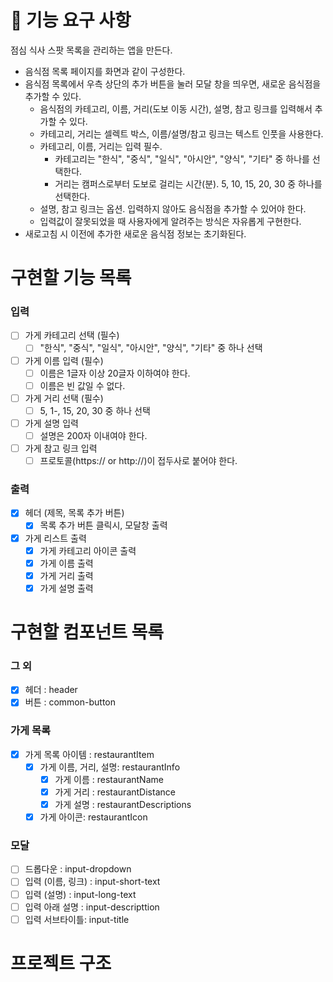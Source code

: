 # 🎯 기능 요구 사항

점심 식사 스팟 목록을 관리하는 앱을 만든다.

- 음식점 목록 페이지를 화면과 같이 구성한다.
- 음식점 목록에서 우측 상단의 추가 버튼을 눌러 모달 창을 띄우면, 새로운 음식점을 추가할 수 있다.
  - 음식점의 카테고리, 이름, 거리(도보 이동 시간), 설명, 참고 링크를 입력해서 추가할 수 있다.
  - 카테고리, 거리는 셀렉트 박스, 이름/설명/참고 링크는 텍스트 인풋을 사용한다.
  - 카테고리, 이름, 거리는 입력 필수.
    - 카테고리는 "한식", "중식", "일식", "아시안", "양식", "기타" 중 하나를 선택한다.
    - 거리는 캠퍼스로부터 도보로 걸리는 시간(분). 5, 10, 15, 20, 30 중 하나를 선택한다.
  - 설명, 참고 링크는 옵션. 입력하지 않아도 음식점을 추가할 수 있어야 한다.
  - 입력값이 잘못되었을 때 사용자에게 알려주는 방식은 자유롭게 구현한다.
- 새로고침 시 이전에 추가한 새로운 음식점 정보는 초기화된다.

# 구현할 기능 목록

### 입력

- [ ] 가게 카테고리 선택 (필수)
  - [ ] "한식", "중식", "일식", "아시안", "양식", "기타" 중 하나 선택
- [ ] 가게 이름 입력 (필수)
  - [ ] 이름은 1글자 이상 20글자 이하여야 한다.
  - [ ] 이름은 빈 값일 수 없다.
- [ ] 가게 거리 선택 (필수)
  - [ ] 5, 1-, 15, 20, 30 중 하나 선택
- [ ] 가게 설명 입력
  - [ ] 설명은 200자 이내여야 한다.
- [ ] 가게 참고 링크 입력
  - [ ] 프로토콜(https:// or http://)이 접두사로 붙어야 한다.

### 출력

- [x] 헤더 (제목, 목록 추가 버튼)
  - [x] 목록 추가 버튼 클릭시, 모달창 출력
- [x] 가게 리스트 출력
  - [x] 가게 카테고리 아이콘 출력
  - [x] 가게 이름 출력
  - [x] 가게 거리 출력
  - [x] 가게 설명 출력

# 구현할 컴포넌트 목록

### 그 외

- [x] 헤더 : header
- [x] 버튼 : common-button

### 가게 목록

- [x] 가게 목록 아이템 : restaurantItem
  - [x] 가게 이름, 거리, 설명: restaurantInfo
    - [x] 가게 이름 : restaurantName
    - [x] 가게 거리 : restaurantDistance
    - [x] 가게 설명 : restaurantDescriptions
  - [x] 가게 아이콘: restaurantIcon

### 모달

- [ ] 드롭다운 : input-dropdown
- [ ] 입력 (이름, 링크) : input-short-text
- [ ] 입력 (설명) : input-long-text
- [ ] 입력 아래 설명 : input-descripttion
- [ ] 입력 서브타이틀: input-title

# 프로젝트 구조

